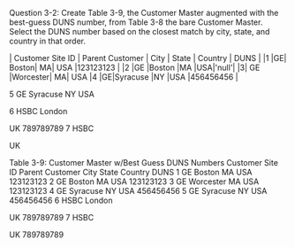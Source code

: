 Question 3-2: Create Table 3-9, the Customer Master augmented with the best-guess DUNS number, from Table 3-8 the bare Customer Master.  Select the DUNS number based on the closest match by city, state, and country in that order.


| Customer Site ID | Parent Customer | City | State | Country | DUNS |
|1 |GE| Boston| MA| USA |123123123 |
|2 |GE |Boston |MA |USA|'null'|
|3| GE |Worcester| MA| USA
|4 |GE|Syracuse |NY |USA |456456456 |

5
GE
Syracuse
NY
USA


6
HSBC
London


UK
789789789
7
HSBC




UK



Table 3-9:  Customer Master w/Best Guess DUNS Numbers
Customer Site ID Parent Customer City State Country DUNS
1
GE
Boston
MA
USA
123123123
2
GE
Boston
MA
USA
123123123
3
GE
Worcester
MA
USA
123123123
4
GE
Syracuse
NY
USA
456456456
5
GE
Syracuse
NY
USA
456456456
6
HSBC
London


UK
789789789
7
HSBC




UK
789789789
